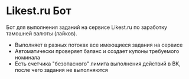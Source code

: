# Likest.ru Бот
Бот для выполнения заданий на сервисе Likest.ru по заработку тамошней валюты (лайков).

- Выполняет в разных потоках все имеющиеся задания на сервисе
- Автоматически проверяет баланс и создает купоны требуемого номинала
- Есть счетчика "безопасного" лимита выполнения действий в ВК, после чего задания не выполняются
